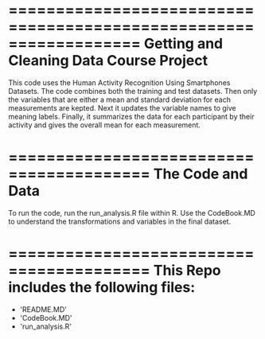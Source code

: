 ==================================================================
Getting and Cleaning Data Course Project
==================================================================
This code uses the Human Activity Recognition Using Smartphones Datasets.
The code combines both the training and test datasets.
Then only the variables that are either a mean and standard deviation for each measurements are kepted. 
Next it updates the variable names to give meaning labels.
Finally, it summarizes the data for each participant by their activity and gives the overall mean for each measurement.

=========================================
The Code and Data
=========================================
To run the code, run the run_analysis.R file within R. 
Use the CodeBook.MD to understand the transformations and variables in the final dataset.

=========================================
This Repo includes the following files:
=========================================

- 'README.MD'
- 'CodeBook.MD'
- 'run_analysis.R'
